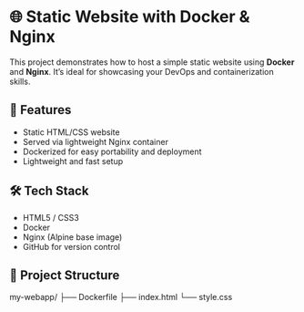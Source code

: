 # 🌐 Static Website with Docker & Nginx

This project demonstrates how to host a simple static website using **Docker** and **Nginx**. It’s ideal for showcasing your DevOps and containerization skills.

## 🚀 Features

- Static HTML/CSS website
- Served via lightweight Nginx container
- Dockerized for easy portability and deployment
- Lightweight and fast setup

## 🛠 Tech Stack

- HTML5 / CSS3
- Docker
- Nginx (Alpine base image)
- GitHub for version control

## 📂 Project Structure

my-webapp/
├── Dockerfile
├── index.html
└── style.css
